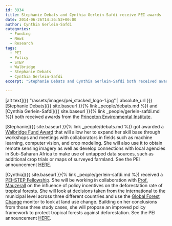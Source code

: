 ```yaml
---
id: 3934
title: Stephanie Debats and Cynthia Gerlein-Safdi receive PEI awards
date: 2014-06-26T14:36:52+00:00
author: Cynthia Gerlein-Safdi
categories:
  - Funding
  - News
  - Research
tags:
  - PEI
  - Policy
  - STEP
  - Walbridge
  - Stephanie Debats
  - Cynthia Gerlein-Safdi
excerpt: "Stephanie Debats and Cynthia Gerlein-Safdi both received awards from the Princeton Environmental Institute."

---
```

[alt text]({{ "/assets/images/pei_stacked_logo-1.jpg" | absolute_url }}) [Stephanie Debats]({{ site.baseurl }}{% link _people/debats.md %}) and [Cynthia Gerlein-Safdi]({{ site.baseurl }}{% link _people/gerlein-safdi.md %}) both received awards from the <a href="https://www.princeton.edu/pei/grads/" target="_blank">Princeton Environmental Institute</a>.
<!--more--> 
[Stephanie]({{ site.baseurl }}{% link _people/debats.md %}) got awarded a <a href="https://www.princeton.edu/pei/grads/fellowships-awards/walbridge/" target="_blank">Walbridge Fund Award</a> that will allow her to expand her skill base through workshops and meetings with collaborators in fields such as machine learning, computer vision, and crop modeling. She will also use it to obtain remote sensing imagery as well as develop connections with local agencies in Sub-Saharan Africa to make use of untapped data sources, such as additional crop trials or maps of surveyed farmland. See the PEI announcement <a href="http://www.princeton.edu/pei/news/archive/?id=13123" target="_blank">HERE</a>.

[Cynthia]({{ site.baseurl }}{% link _people/gerlein-safdi.md %}) received a <a href="https://www.princeton.edu/pei/grads/step/" target="_blank">PEI-STEP Fellowship</a>. She will be working in collaboration with <a href="http://www.princeton.edu/~mauzeral/" target="_blank">Prof. Mauzerall</a> on the influence of policy incentives on the deforestation rate of tropical forests. She will look at decisions taken from the international to the municipal level across three different countries and use the <a href="http://www.earthenginepartners.appspot.com/science-2013-global-forest/download.html" target="_blank">Global Forest Change</a> monitor to look at land use change. Building on her conclusions from those three study cases, she will propose an improved policy framework to protect tropical forests against deforestation. See the PEI announcement <a href="https://www.princeton.edu/pei/news/archive/?id=13238" target="_blank">HERE</a>.

&nbsp;